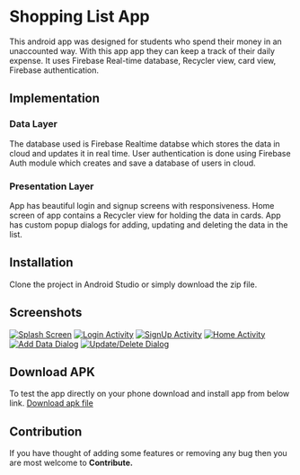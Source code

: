 # Shopping List App
This android app was designed for students who spend their money in an unaccounted way. 
With this app app they can keep a track of their daily expense. 
It uses Firebase Real-time database, Recycler view, card view, Firebase authentication.

## Implementation
### Data Layer
The database used is Firebase Realtime databse which stores the data in cloud and updates it in real time.
User authentication is done using Firebase Auth module which creates and save a database of users in cloud. 

### Presentation Layer
App has beautiful login and signup screens with responsiveness. Home screen of app contains a Recycler view for holding the data in cards.
App has custom popup dialogs for adding, updating and deleting the data in the list.

## Installation
Clone the project in Android Studio or simply download the zip file.

## Screenshots
[![Splash Screen](https://iili.io/JpFmNt.md.jpg)](https://freeimage.host/i/JpFmNt)
[![Login Activity](https://iili.io/JpFbRI.md.jpg)](https://freeimage.host/i/JpFbRI)
[![SignUp Activity](https://iili.io/JpFpDX.md.jpg)](https://freeimage.host/i/JpFpDX)
[![Home Activity](https://iili.io/JpFDHN.md.jpg)](https://freeimage.host/i/JpFDHN)
[![Add Data Dialog](https://iili.io/JpK9xn.md.jpg)](https://freeimage.host/i/JpK9xn)
[![Update/Delete Dialog](https://iili.io/JpKHVs.md.jpg)](https://freeimage.host/i/JpKHVs)

## Download APK
To test the app directly on your phone download and install app from below link.
[Download apk file](https://drive.google.com/file/d/1shK3Rurs_mOEr2VRPflVreyYtVuvn0CW/view?usp=sharing)

## Contribution
If you have thought of adding some features or removing any bug then you are most welcome to **Contribute.**
